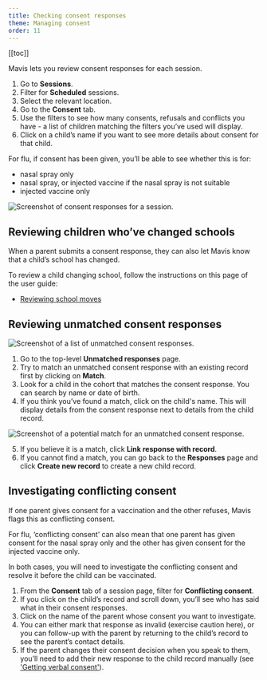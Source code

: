 ```yaml
---
title: Checking consent responses
theme: Managing consent
order: 11
---
```


[[toc]]

Mavis lets you review consent responses for each session.

1. Go to **Sessions**.
2. Filter for **Scheduled** sessions.
3. Select the relevant location.
4. Go to the **Consent** tab.
5. Use the filters to see how many consents, refusals and conflicts you have - a list of children matching the filters you’ve used will display.
6. Click on a child’s name if you want to see more details about consent for that child.

For flu, if consent has been given, you’ll be able to see whether this is for:

- nasal spray only
- nasal spray, or injected vaccine if the nasal spray is not suitable
- injected vaccine only

![Screenshot of consent responses for a session.](/assets/images/session-consent.png 'Mavis shows consent responses for a session grouped by status.')

## Reviewing children who’ve changed schools

When a parent submits a consent response, they can also let Mavis know that a child’s school has changed.

To review a child changing school, follow the instructions on this page of the user guide:

- [Reviewing school moves](/guide/school-moves)

## Reviewing unmatched consent responses

![Screenshot of a list of unmatched consent responses.](/assets/images/consent-unmatched.png 'Mavis helps you review unmatched consent responses.')

1. Go to the top-level **Unmatched responses** page.
2. Try to match an unmatched consent response with an existing record first by clicking on **Match**.
3. Look for a child in the cohort that matches the consent response. You can search by name or date of birth.
4. If you think you’ve found a match, click on the child's name. This will display details from the consent response next to details from the child record.

![Screenshot of a potential match for an unmatched consent response.](/assets/images/consent-link.png 'Mavis makes it easy to compare a consent response with a child record.')

5. If you believe it is a match, click **Link response with record**.
6. If you cannot find a match, you can go back to the **Responses** page and click **Create new record** to create a new child record.

## Investigating conflicting consent

If one parent gives consent for a vaccination and the other refuses, Mavis flags this as conflicting consent.

For flu, ‘conflicting consent’ can also mean that one parent has given consent for the nasal spray only and the other has given consent for the injected vaccine only.

In both cases, you will need to investigate the conflicting consent and resolve it before the child can be vaccinated.

1. From the **Consent** tab of a session page, filter for **Conflicting consent**.
2. If you click on the child’s record and scroll down, you’ll see who has said what in their consent responses.
3. Click on the name of the parent whose consent you want to investigate.
4. You can either mark that response as invalid (exercise caution here), or you can follow-up with the parent by returning to the child’s record to see the parent’s contact details.
5. If the parent changes their consent decision when you speak to them, you’ll need to add their new response to the child record manually (see ['Getting verbal consent'](/guide/verbal-consent.md)).
